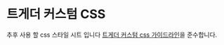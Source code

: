 <h1> 트게더 커스텀 CSS </h1>

추후 사용 할 css 스타일 시트 입니다
<a href=https://tgd.kr/7103125>트게더 커스텀 css 가이드라인</a>을 준수합니다.
